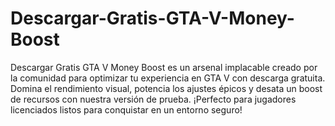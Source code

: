 # Descargar-Gratis-GTA-V-Money-Boost
 Descargar Gratis GTA V Money Boost es un arsenal implacable creado por la comunidad para optimizar tu experiencia en GTA V con descarga gratuita. Domina el rendimiento visual, potencia los ajustes épicos y desata un boost de recursos con nuestra versión de prueba. ¡Perfecto para jugadores licenciados listos para conquistar en un entorno seguro!
